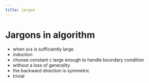 ```yaml
---
title: jargon
---
```

# Jargons in algorithm

* when `$n$` is sufficiently large
* induction
* choose constant c large enough to handle boundary condition
* without a loss of generality
* the backward direction is symmetric
* trivial
